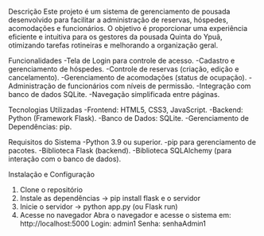 Descrição
Este projeto é um sistema de gerenciamento de pousada desenvolvido para facilitar a administração de reservas, hóspedes, acomodações e funcionários. O objetivo é proporcionar uma experiência eficiente e intuitiva para os gestores da pousada Quinta do Ypuã, otimizando tarefas rotineiras e melhorando a organização geral.

Funcionalidades
-Tela de Login para controle de acesso.
-Cadastro e gerenciamento de hóspedes.
-Controle de reservas (criação, edição e cancelamento).
-Gerenciamento de acomodações (status de ocupação).
-Administração de funcionários com níveis de permissão.
-Integração com banco de dados SQLite.
-Navegação simplificada entre páginas.

Tecnologias Utilizadas
-Frontend: HTML5, CSS3, JavaScript.
-Backend: Python (Framework Flask).
-Banco de Dados: SQLite.
-Gerenciamento de Dependências: pip.

Requisitos do Sistema
-Python 3.9 ou superior.
-pip para gerenciamento de pacotes.
-Biblioteca Flask (backend).
-Biblioteca SQLAlchemy (para interação com o banco de dados).

Instalação e Configuração

1. Clone o repositório
2. Instale as dependências
   -> pip install flask e o servidor
3. Inicie o servidor
   -> python app.py (ou Flask run)
4. Acesse no navegador
Abra o navegador e acesse o sistema em: http://localhost:5000
Login: admin1
Senha: senhaAdmin1

   

